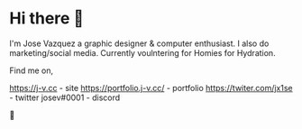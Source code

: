 # Hi there 👋

I'm Jose Vazquez a graphic designer & computer enthusiast. I also do marketing/social media. Currently voulntering for Homies for Hydration. 

Find me on, 

https://j-v.cc - site
https://portfolio.j-v.cc/ - portfolio 
https://twiter.com/jx1se - twitter
josev#0001 - discord 

🙂

